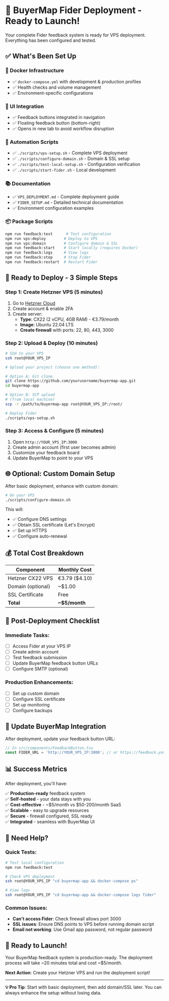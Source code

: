 # 🚀 BuyerMap Fider Deployment - Ready to Launch!

Your complete Fider feedback system is ready for VPS deployment. Everything has been configured and tested.

## ✅ What's Been Set Up

### 🐳 Docker Infrastructure
- ✅ `docker-compose.yml` with development & production profiles
- ✅ Health checks and volume management
- ✅ Environment-specific configurations

### 🎨 UI Integration
- ✅ Feedback buttons integrated in navigation
- ✅ Floating feedback button (bottom-right)
- ✅ Opens in new tab to avoid workflow disruption

### 🔧 Automation Scripts
- ✅ `./scripts/vps-setup.sh` - Complete VPS deployment
- ✅ `./scripts/configure-domain.sh` - Domain & SSL setup
- ✅ `./scripts/test-local-setup.sh` - Configuration verification
- ✅ `./scripts/start-fider.sh` - Local development

### 📚 Documentation
- ✅ `VPS_DEPLOYMENT.md` - Complete deployment guide
- ✅ `FIDER_SETUP.md` - Detailed technical documentation
- ✅ Environment configuration examples

### 📦 Package Scripts
```bash
npm run feedback:test      # Test configuration
npm run vps:deploy        # Deploy to VPS
npm run vps:domain        # Configure domain & SSL
npm run feedback:start    # Start locally (requires Docker)
npm run feedback:logs     # View logs
npm run feedback:stop     # Stop Fider
npm run feedback:restart  # Restart Fider
```

## 🎯 Ready to Deploy - 3 Simple Steps

### Step 1: Create Hetzner VPS (5 minutes)
1. Go to [Hetzner Cloud](https://accounts.hetzner.com/signUp)
2. Create account & enable 2FA
3. Create server:
   - **Type**: CX22 (2 vCPU, 4GB RAM) - €3.79/month
   - **Image**: Ubuntu 22.04 LTS
   - **Create firewall** with ports: 22, 80, 443, 3000

### Step 2: Upload & Deploy (10 minutes)
```bash
# SSH to your VPS
ssh root@YOUR_VPS_IP

# Upload your project (choose one method):

# Option A: Git clone
git clone https://github.com/yourusername/buyermap-app.git
cd buyermap-app

# Option B: SCP upload
# (from local machine)
scp -r /path/to/buyermap-app root@YOUR_VPS_IP:/root/

# Deploy Fider
./scripts/vps-setup.sh
```

### Step 3: Access & Configure (5 minutes)
1. Open `http://YOUR_VPS_IP:3000`
2. Create admin account (first user becomes admin)
3. Customize your feedback board
4. Update BuyerMap to point to your VPS

## 🌐 Optional: Custom Domain Setup

After basic deployment, enhance with custom domain:

```bash
# On your VPS
./scripts/configure-domain.sh
```

This will:
- ✅ Configure DNS settings
- ✅ Obtain SSL certificate (Let's Encrypt)
- ✅ Set up HTTPS
- ✅ Configure auto-renewal

## 💰 Total Cost Breakdown

| Component | Monthly Cost |
|-----------|--------------|
| Hetzner CX22 VPS | €3.79 ($4.10) |
| Domain (optional) | ~$1.00 |
| SSL Certificate | Free |
| **Total** | **~$5/month** |

## 🔧 Post-Deployment Checklist

### Immediate Tasks:
- [ ] Access Fider at your VPS IP
- [ ] Create admin account
- [ ] Test feedback submission
- [ ] Update BuyerMap feedback button URLs
- [ ] Configure SMTP (optional)

### Production Enhancements:
- [ ] Set up custom domain
- [ ] Configure SSL certificate
- [ ] Set up monitoring
- [ ] Configure backups

## 🎨 Update BuyerMap Integration

After deployment, update your feedback button URL:

```typescript
// In src/components/FeedbackButton.tsx
const FIDER_URL = 'http://YOUR_VPS_IP:3000'; // or https://feedback.yourdomain.com
```

## 📊 Success Metrics

After deployment, you'll have:

✅ **Production-ready** feedback system  
✅ **Self-hosted** - your data stays with you  
✅ **Cost-effective** - ~$5/month vs $50-200/month SaaS  
✅ **Scalable** - easy to upgrade resources  
✅ **Secure** - firewall configured, SSL ready  
✅ **Integrated** - seamless with BuyerMap UI  

## 🚨 Need Help?

### Quick Tests:
```bash
# Test local configuration
npm run feedback:test

# Check VPS deployment
ssh root@YOUR_VPS_IP "cd buyermap-app && docker-compose ps"

# View logs
ssh root@YOUR_VPS_IP "cd buyermap-app && docker-compose logs fider"
```

### Common Issues:
- **Can't access Fider**: Check firewall allows port 3000
- **SSL issues**: Ensure DNS points to VPS before running domain script
- **Email not working**: Use Gmail app password, not regular password

## 🎉 Ready to Launch!

Your BuyerMap feedback system is production-ready. The deployment process will take ~20 minutes total and cost ~$5/month.

**Next Action**: Create your Hetzner VPS and run the deployment script!

---

**💡 Pro Tip**: Start with basic deployment, then add domain/SSL later. You can always enhance the setup without losing data. 